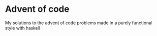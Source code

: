 # Advent of code

My solutions to the advent of code problems made in a purely functional style with haskell